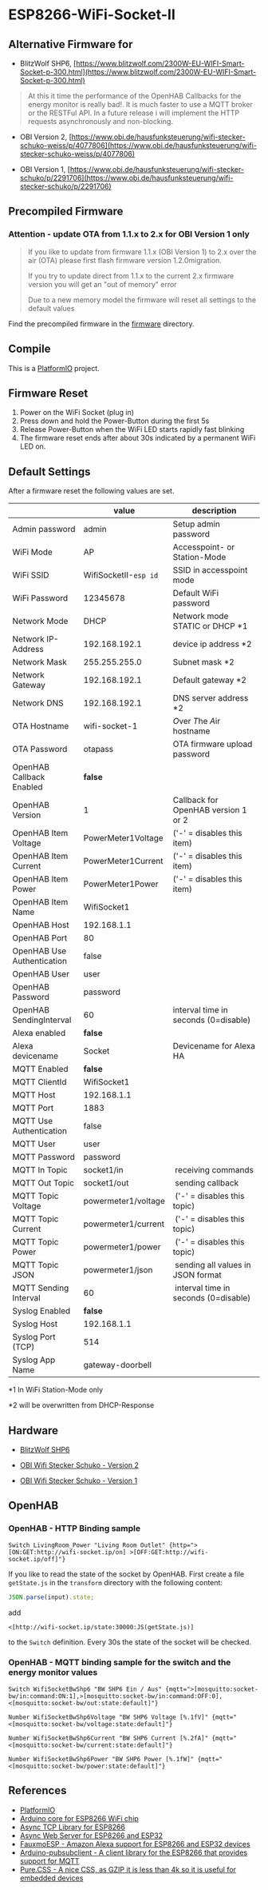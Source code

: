 # ESP8266-WiFi-Socket-II

## Alternative Firmware for

- BlitzWolf SHP6, [https://www.blitzwolf.com/2300W-EU-WIFI-Smart-Socket-p-300.html](https://www.blitzwolf.com/2300W-EU-WIFI-Smart-Socket-p-300.html)

> At this it time the performance of the OpenHAB Callbacks for the energy monitor is really bad!. It is much faster to use a MQTT broker or the RESTFul API. In a future release i will implement the HTTP requests asynchronously and non-blocking.

- OBI Version 2, [https://www.obi.de/hausfunksteuerung/wifi-stecker-schuko-weiss/p/4077806](https://www.obi.de/hausfunksteuerung/wifi-stecker-schuko-weiss/p/4077806)

- OBI Version 1, [https://www.obi.de/hausfunksteuerung/wifi-stecker-schuko/p/2291706](https://www.obi.de/hausfunksteuerung/wifi-stecker-schuko/p/2291706)

## Precompiled Firmware

### Attention - update OTA from 1.1.x to 2.x for OBI Version 1 only

> If you like to update from firmware 1.1.x (OBI Version 1) to 2.x over the air (OTA) please first flash firmware version 1.2.0migration.
>
> If you try to update direct from 1.1.x to the current 2.x firmware
version you will get an "out of memory" error
>
> Due to a new memory model the firmware will reset all settings to the default values

Find the precompiled firmware in the [firmware](https://github.com/thorsten-l/ESP8266-WiFi-Socket-II/tree/master/firmware) directory.

## Compile

This is a [PlatformIO](https://platformio.org/) project.

## Firmware Reset

1. Power on the WiFi Socket (plug in)
2. Press down and hold the Power-Button during the first 5s
3. Release Power-Button when the WiFi LED starts rapidly fast blinking
4. The firmware reset ends after about 30s indicated by a permanent WiFi LED on.

## Default Settings

After a firmware reset the following values are set.

|    | value | description |
|----|-------|-------------|
| Admin password | admin | Setup admin password |
| WiFi Mode | AP | Accesspoint- or Station-Mode |
| WiFi SSID | WifiSocketII-`esp id` | SSID in accesspoint mode |
| WiFi Password | 12345678 | Default WiFi password |
| Network Mode | DHCP | Network mode STATIC or DHCP *1 |
| Network IP-Address | 192.168.192.1 | device ip address *2 |
| Network Mask | 255.255.255.0 | Subnet mask *2 |
| Network Gateway | 192.168.192.1 | Default gateway *2 |
| Network DNS | 192.168.192.1 | DNS server address *2 |
| OTA Hostname | wifi-socket-1 | *O*ver *T*he *A*ir hostname |
| OTA Password | otapass | OTA firmware upload password |
| OpenHAB Callback Enabled | **false** | |
| OpenHAB Version | 1 | Callback for OpenHAB version 1 or 2 |
| OpenHAB Item Voltage |  PowerMeter1Voltage | ('-' = disables this item) |
| OpenHAB Item Current |  PowerMeter1Current | ('-' = disables this item) |
| OpenHAB Item Power |  PowerMeter1Power | ('-' = disables this item) |
| OpenHAB Item Name | WifiSocket1 | |
| OpenHAB Host | 192.168.1.1 | |
| OpenHAB Port | 80 | |
| OpenHAB Use Authentication | false | |
| OpenHAB User | user |  |
| OpenHAB Password | password | |
| OpenHAB SendingInterval | 60 | interval time in seconds (0=disable) |
| Alexa enabled | **false** |  |
| Alexa devicename | Socket | Devicename for Alexa HA |
| MQTT Enabled | **false** |  |
| MQTT ClientId | WifiSocket1 |  |
| MQTT Host | 192.168.1.1 | |
| MQTT Port | 1883 | |
| MQTT Use Authentication | false | |
| MQTT User | user |  |
| MQTT Password | password | |
| MQTT In Topic | socket1/in | receiving commands |
| MQTT Out Topic | socket1/out | sending callback |
| MQTT Topic Voltage| powermeter1/voltage | ('-' = disables this topic) |
| MQTT Topic Current| powermeter1/current | ('-' = disables this topic) |
| MQTT Topic Power| powermeter1/power | ('-' = disables this topic) |
| MQTT Topic JSON| powermeter1/json | sending all values in JSON format |
| MQTT Sending Interval | 60 | interval time in seconds (0=disable) |
| Syslog Enabled | **false** |  |
| Syslog Host | 192.168.1.1 | |
| Syslog Port (TCP) | 514 | |
| Syslog App Name | gateway-doorbell |  |

*1 In WiFi Station-Mode only

*2 will be overwritten from DHCP-Response

## Hardware

- [BlitzWolf SHP6](https://www.blitzwolf.com/2300W-EU-WIFI-Smart-Socket-p-300.html)

- [OBI Wifi Stecker Schuko - Version 2](https://www.obi.de/hausfunksteuerung/wifi-stecker-schuko-weiss/p/4077806)

- [OBI Wifi Stecker Schuko - Version 1](https://www.obi.de/hausfunksteuerung/wifi-stecker-schuko/p/2291706)

## OpenHAB

### OpenHAB - HTTP Binding sample

```t
Switch LivingRoom_Power "Living Room Outlet" {http=">[ON:GET:http://wifi-socket.ip/on] >[OFF:GET:http://wifi-socket.ip/off]"}
```

If you like to read the state of the socket by OpenHAB. First create a file `getState.js` in the `transform` directory with the following content:

```javascript
JSON.parse(input).state;
```

add

```t
<[http://wifi-socket.ip/state:30000:JS(getState.js)]
```

to the `Switch` definition. Every 30s the state of the socket will be checked.

### OpenHAB - MQTT binding sample for the switch and the energy monitor values

```t
Switch WifiSocketBwShp6 "BW SHP6 Ein / Aus" {mqtt=">[mosquitto:socket-bw/in:command:ON:1],>[mosquitto:socket-bw/in:command:OFF:0],<[mosquitto:socket-bw/out:state:default]"}

Number WifiSocketBwShp6Voltage "BW SHP6 Voltage [%.1fV]" {mqtt="<[mosquitto:socket-bw/voltage:state:default]"}

Number WifiSocketBwShp6Current "BW SHP6 Current [%.2fA]" {mqtt="<[mosquitto:socket-bw/current:state:default]"}

Number WifiSocketBwShp6Power "BW SHP6 Power [%.1fW]" {mqtt="<[mosquitto:socket-bw/power:state:default]"}
```

## References

- [PlatformIO](https://platformio.org/)
- [Arduino core for ESP8266 WiFi chip](https://github.com/esp8266/Arduino)
- [Async TCP Library for ESP8266](https://github.com/me-no-dev/ESPAsyncTCP)
- [Async Web Server for ESP8266 and ESP32](https://github.com/me-no-dev/ESPAsyncWebServer)
- [FauxmoESP - Amazon Alexa support for ESP8266 and ESP32 devices](https://bitbucket.org/xoseperez/fauxmoesp)
- [Arduino-pubsubclient - A client library for the ESP8266 that provides support for MQTT](https://github.com/knolleary/pubsubclient)
- [Pure.CSS - A nice CSS, as GZIP it is less than 4k so it is useful for embedded devices](https://purecss.io/)
